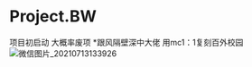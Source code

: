 # Project.BW
项目初启动 大概率废项
*跟风隔壁深中大佬 用mc1：1复刻百外校园
![微信图片_20210713133926](https://user-images.githubusercontent.com/83358789/125396888-c3601c00-e3df-11eb-82d2-ab8d1ea000cb.jpg)
